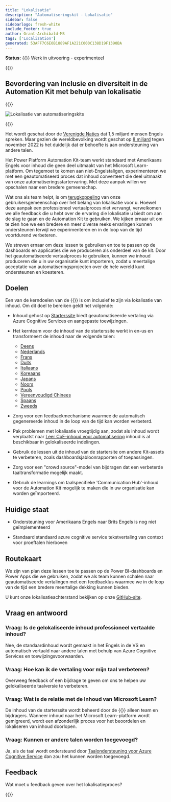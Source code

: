 ```yaml
---
title: "Lokalisatie"
description: "Automatiseringskit - Lokalisatie"
sidebar: false
sidebarlogo: fresh-white
include_footer: true
author: Grant-Archibald-MS
tags: ['Localization']
generated: 53AFF7C6E0B1889AF1A221C000C138D19F1390BA
---
```


**Status:** {{<externalImage src="https://github.githubassets.com/images/icons/emoji/unicode/1f6a7.png" size="16x16" text="Construction Icon">}} Werk in uitvoering - experimenteel

{{<toc>}}

## Bevordering van inclusie en diversiteit in de Automation Kit met behulp van lokalisatie

{{<border>}}

![Lokalisatie van automatiseringskits](/images/automation-kit-localization.png)

{{</border>}}

Het wordt geschat door de [Verenigde Naties](https://hr.un.org/unhq/languages/english) dat 1,5 miljard mensen Engels spreken. Maar gezien de wereldbevolking wordt geschat op [8 miljard](https://www.un.org/en/desa/world-population-reach-8-billion-15-november-2022) tegen november 2022 is het duidelijk dat er behoefte is aan ondersteuning van andere talen.

Het Power Platform Automation Kit-team werkt standaard met Amerikaans Engels voor inhoud die geen deel uitmaakt van het Microsoft Learn-platform. Om tegemoet te komen aan niet-Engelstaligen, experimenteren we met een geautomatiseerd proces dat inhoud converteert die deel uitmaakt van onze automatiseringsstartervaring. Met deze aanpak willen we opschalen naar een bredere gemeenschap.

Wat ons als team helpt, is om [terugkoppeling](/nl#provide-feedback) van onze gebruikersgemeenschap over het belang van lokalisatie voor u. Hoewel deze aanpak een professioneel vertaalproces niet vervangt, verwelkomen we alle feedback die u hebt over de ervaring die lokalisatie u biedt om aan de slag te gaan en de Automation Kit te gebruiken. We kijken ernaar uit om te zien hoe we een bredere en meer diverse reeks ervaringen kunnen ondersteunen terwijl we experimenteren en in de loop van de tijd voortdurend verbeteren.

We streven ernaar om deze lessen te gebruiken en toe te passen op de dashboards en applicaties die we produceren als onderdeel van de kit. Door het geautomatiseerde vertaalproces te gebruiken, kunnen we inhoud produceren die u in uw organisatie kunt importeren, zodat u meertalige acceptatie van automatiseringsprojecten over de hele wereld kunt ondersteunen en koesteren.

## Doelen

Een van de kerndoelen van de {{<product-name>}} is om inclusief te zijn via lokalisatie van inhoud. Om dit doel te bereiken geldt het volgende:

- Inhoud gehost op [Starterssite](https://aka.ms/ak4pp/starter) biedt geautomatiseerde vertaling via Azure Cognitive Services en aangepaste toewijzingen.

- Het kernteam voor de inhoud van de starterssite werkt in en-us en transformeert de inhoud naar de volgende talen:

  - [Deens](https://microsoft.github.io/powercat-automation-kit/da/)
  - [Nederlands](https://microsoft.github.io/powercat-automation-kit/nl/)
  - [Frans](https://microsoft.github.io/powercat-automation-kit/fr/)
  - [Duits](https://microsoft.github.io/powercat-automation-kit/de/) 
  - [Italiaans](https://microsoft.github.io/powercat-automation-kit/it/)
  - [Koreaans](https://microsoft.github.io/powercat-automation-kit/ko/)
  - [Japans](https://microsoft.github.io/powercat-automation-kit/ja/)
  - [Noors](https://microsoft.github.io/powercat-automation-kit/nb/)
  - [Pools](https://microsoft.github.io/powercat-automation-kit/pl/)
  - [Vereenvoudigd Chinees](https://microsoft.github.io/powercat-automation-kit/zh-hans)
  - [Spaans](https://microsoft.github.io/powercat-automation-kit/es/)
  - [Zweeds](https://microsoft.github.io/powercat-automation-kit/sv/)

- Zorg voor een feedbackmechanisme waarmee de automatisch gegenereerde inhoud in de loop van de tijd kan worden verbeterd.

- Pak problemen met lokalisatie vroegtijdig aan, zodat als inhoud wordt verplaatst naar [Leer CoE-inhoud voor automatisering](https://aka.ms/AutomationCoE) inhoud is al beschikbaar in gelokaliseerde indelingen.

- Gebruik de lessen uit de inhoud van de startersite om andere Kit-assets te verbeteren, zoals dashboardsjabloonrapporten of toepassingen.

- Zorg voor een "crowd source"-model van bijdragen dat een verbeterde taaltransformatie mogelijk maakt.

- Gebruik de learnings om taalspecifieke 'Communication Hub'-inhoud voor de Automation Kit mogelijk te maken die in uw organisatie kan worden geïmporteerd.

## Huidige staat

- Ondersteuning voor Amerikaans Engels naar Brits Engels is nog niet geïmplementeerd

- Standaard standaard azure cognitive service tekstvertaling van context voor proeftalen hierboven

## Routekaart

We zijn van plan deze lessen toe te passen op de Power BI-dashboards en Power Apps die we gebruiken, zodat we als team kunnen schalen naar geautomatiseerde vertalingen met een feedbacklus waarmee we in de loop van de tijd een bredere meertalige dekking kunnen bieden.

U kunt onze lokalisatieachterstand bekijken op onze [GitHub-site](https://github.com/microsoft/powercat-automation-kit/issues?q=is%3Aopen+is%3Aissue+label%3Alocalization).

## Vraag en antwoord

### **Vraag:** Is de gelokaliseerde inhoud professioneel vertaalde inhoud?

Nee, de standaardinhoud wordt gemaakt in het Engels in de VS en automatisch vertaald naar andere talen met behulp van Azure Cognitive Services en toewijzingsvoorwaarden.

### **Vraag:** Hoe kan ik de vertaling voor mijn taal verbeteren?

Overweeg feedback of een bijdrage te geven om ons te helpen uw gelokaliseerde taalversie te verbeteren.

### **Vraag:** Wat is de relatie met de Inhoud van Microsoft Learn?

De inhoud van de starterssite wordt beheerd door de {{<product-name>}} alleen team en bijdragers. Wanneer inhoud naar het Microsoft Learn-platform wordt gemigreerd, wordt een afzonderlijk proces voor het beoordelen en lokaliseren van inhoud doorlopen.

### **Vraag:** Kunnen er andere talen worden toegevoegd?

Ja, als de taal wordt ondersteund door [Taalondersteuning voor Azure Cognitive Service](https://learn.microsoft.com/azure/cognitive-services/language-support) dan zou het kunnen worden toegevoegd.

## Feedback

Wat moet u feedback geven over het lokalisatieproces?

{{<questions name="/content/nl/localization.json" completed="Bedankt voor het invullen van de vragen" showNavigationButtons="false" locale="nl">}}
